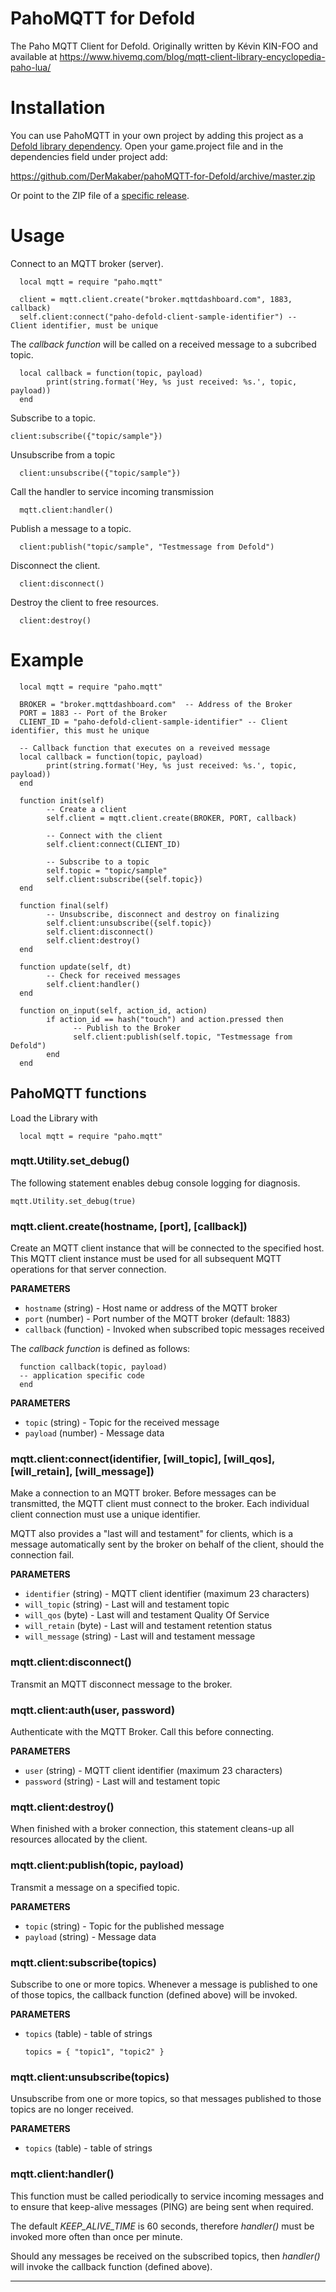 # PahoMQTT for Defold

The Paho MQTT Client for Defold.
Originally written by Kévin KIN-FOO and available at
https://www.hivemq.com/blog/mqtt-client-library-encyclopedia-paho-lua/

# Installation
You can use PahoMQTT in your own project by adding this project as a [Defold library dependency](http://www.defold.com/manuals/libraries/). Open your game.project file and in the dependencies field under project add:

https://github.com/DerMakaber/pahoMQTT-for-Defold/archive/master.zip

Or point to the ZIP file of a [specific release](https://github.com/DerMakaber/pahoMQTT-for-Defold/releases).

# Usage

Connect to an MQTT broker (server).

      local mqtt = require "paho.mqtt"

      client = mqtt.client.create("broker.mqttdashboard.com", 1883, callback)
      self.client:connect("paho-defold-client-sample-identifier") -- Client identifier, must be unique

The _callback function_ will be called on a received message to a subcribed topic.

      local callback = function(topic, payload)
            print(string.format('Hey, %s just received: %s.', topic, payload))
      end

Subscribe to a topic.

	client:subscribe({"topic/sample"})

Unsubscribe from a topic

      client:unsubscribe({"topic/sample"})

Call the handler to service incoming transmission

      mqtt.client:handler()

Publish a message to a topic.

      client:publish("topic/sample", "Testmessage from Defold")

Disconnect the client.

      client:disconnect()

Destroy the client to free resources.

      client:destroy()

# Example

      local mqtt = require "paho.mqtt"

      BROKER = "broker.mqttdashboard.com"  -- Address of the Broker
      PORT = 1883 -- Port of the Broker
      CLIENT_ID = "paho-defold-client-sample-identifier" -- Client identifier, this must he unique

      -- Callback function that executes on a reveived message
      local callback = function(topic, payload)
            print(string.format('Hey, %s just received: %s.', topic, payload))
      end

      function init(self)
            -- Create a client
            self.client = mqtt.client.create(BROKER, PORT, callback)

            -- Connect with the client
            self.client:connect(CLIENT_ID)

            -- Subscribe to a topic
            self.topic = "topic/sample"
            self.client:subscribe({self.topic})
      end

      function final(self)
            -- Unsubscribe, disconnect and destroy on finalizing
            self.client:unsubscribe({self.topic})
            self.client:disconnect()
            self.client:destroy()
      end

      function update(self, dt)
            -- Check for received messages
            self.client:handler()
      end

      function on_input(self, action_id, action)
            if action_id == hash("touch") and action.pressed then
                  -- Publish to the Broker
                  self.client:publish(self.topic, "Testmessage from Defold")
            end
      end

## PahoMQTT functions

Load the Library with

      local mqtt = require "paho.mqtt"

### mqtt.Utility.set_debug()
The following statement enables debug console logging for diagnosis.

    mqtt.Utility.set_debug(true)

### mqtt.client.create(hostname, [port], [callback])

Create an MQTT client instance that will be connected to the specified host.
This MQTT client instance must be used for all subsequent MQTT operations for that server connection.

**PARAMETERS**
* `hostname` (string) - Host name or address of the MQTT broker
* `port` (number) - Port number of the MQTT broker (default: 1883)
* `callback` (function) - Invoked when subscribed topic messages received

The _callback function_ is defined as follows:

      function callback(topic, payload)
      -- application specific code
      end

**PARAMETERS**
* `topic` (string) - Topic for the received message
* `payload` (number) - Message data

### mqtt.client:connect(identifier, [will_topic], [will_qos], [will_retain], [will_message])

Make a connection to an MQTT broker.
Before messages can be transmitted, the MQTT client must connect to the broker.
Each individual client connection must use a unique identifier.

MQTT also provides a "last will and testament" for clients, which is a message automatically sent by the broker on behalf of the client, should the connection fail.

**PARAMETERS**
* `identifier` (string) - MQTT client identifier (maximum 23 characters)
* `will_topic` (string) - Last will and testament topic
* `will_qos` (byte) - Last will and testament Quality Of Service
* `will_retain` (byte) - Last will and testament retention status
* `will_message` (string) - Last will and testament message

### mqtt.client:disconnect()

Transmit an MQTT disconnect message to the broker.

### mqtt.client:auth(user, password)

Authenticate with the MQTT Broker.
Call this before connecting.

**PARAMETERS**
* `user` (string) - MQTT client identifier (maximum 23 characters)
* `password` (string) - Last will and testament topic

### mqtt.client:destroy()

When finished with a broker connection, this statement cleans-up all resources allocated by the client.

### mqtt.client:publish(topic, payload)

Transmit a message on a specified topic.

**PARAMETERS**
* `topic` (string) - Topic for the published message
* `payload` (string) - Message data

### mqtt.client:subscribe(topics)

Subscribe to one or more topics.  Whenever a message is published to one of those topics, the callback function (defined above) will be invoked.

**PARAMETERS**
* `topics` (table) - table of strings

      topics = { "topic1", "topic2" }

### mqtt.client:unsubscribe(topics)

Unsubscribe from one or more topics, so that messages published to those topics are no longer received.

**PARAMETERS**
* `topics` (table) - table of strings

### mqtt.client:handler()

This function must be called periodically to service incoming messages and to ensure that keep-alive messages (PING) are being sent when required.

The default _KEEP\_ALIVE\_TIME_ is 60 seconds, therefore _handler()_ must be invoked more often than once per minute.

Should any messages be received on the subscribed topics, then _handler()_ will invoke the callback function (defined above).

---
